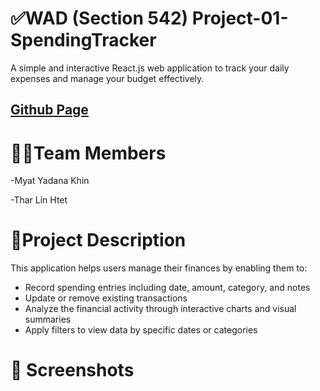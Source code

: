 # ✅WAD (Section 542) Project-01-SpendingTracker
A simple and interactive React.js web application to track your daily expenses and manage your budget effectively.
## [Github Page](https://thar244326.github.io/spending-tracker/#/dashboard)


# 👯‍♀️Team Members 
-Myat Yadana Khin

-Thar Lin Htet

# 🔖Project Description
This application helps users manage their finances by enabling them to:
- Record spending entries including date, amount, category, and notes
- Update or remove existing transactions
- Analyze the financial activity through interactive charts and visual summaries
- Apply filters to view data by specific dates or categories

# 📸 Screenshots




